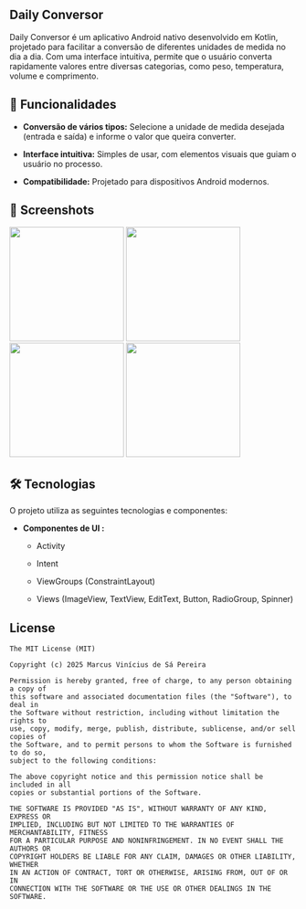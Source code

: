 ## Daily Conversor
Daily Conversor é um aplicativo Android nativo desenvolvido em Kotlin, projetado para facilitar a conversão de diferentes unidades de medida no dia a dia. Com uma interface intuitiva, permite que o usuário converta rapidamente valores entre diversas categorias, como peso, temperatura, volume e comprimento.


## 🚀 Funcionalidades

- **Conversão de vários tipos:** Selecione a unidade de medida desejada (entrada e saída) e informe o valor que queira converter.

- **Interface intuitiva:** Simples de usar, com elementos visuais que guiam o usuário no processo.

- **Compatibilidade:** Projetado para dispositivos Android modernos.

## :camera_flash: Screenshots
<!-- You can add more screenshots here if you like -->
<img src="https://github.com/user-attachments/assets/be078990-e65e-4e00-91de-08fbe0245dc5" width=200/>
<img src="https://github.com/user-attachments/assets/9beafb54-f6b8-47c6-b908-bc19f7fb4b35" width=200/>
<img src="https://github.com/user-attachments/assets/b4c3555a-1d2a-4dc5-ad1d-919fc8856589" width=200/>
<img src="https://github.com/user-attachments/assets/42e31e44-cdeb-471e-98dc-08d5e6689192" width=200/>


## 🛠️ Tecnologias
O projeto utiliza as seguintes tecnologias e componentes:

- **Componentes de UI :**

    - Activity

    - Intent

    - ViewGroups (ConstraintLayout)

    - Views (ImageView, TextView, EditText, Button, RadioGroup, Spinner)

## License
```
The MIT License (MIT)

Copyright (c) 2025 Marcus Vinícius de Sá Pereira

Permission is hereby granted, free of charge, to any person obtaining a copy of
this software and associated documentation files (the "Software"), to deal in
the Software without restriction, including without limitation the rights to
use, copy, modify, merge, publish, distribute, sublicense, and/or sell copies of
the Software, and to permit persons to whom the Software is furnished to do so,
subject to the following conditions:

The above copyright notice and this permission notice shall be included in all
copies or substantial portions of the Software.

THE SOFTWARE IS PROVIDED "AS IS", WITHOUT WARRANTY OF ANY KIND, EXPRESS OR
IMPLIED, INCLUDING BUT NOT LIMITED TO THE WARRANTIES OF MERCHANTABILITY, FITNESS
FOR A PARTICULAR PURPOSE AND NONINFRINGEMENT. IN NO EVENT SHALL THE AUTHORS OR
COPYRIGHT HOLDERS BE LIABLE FOR ANY CLAIM, DAMAGES OR OTHER LIABILITY, WHETHER
IN AN ACTION OF CONTRACT, TORT OR OTHERWISE, ARISING FROM, OUT OF OR IN
CONNECTION WITH THE SOFTWARE OR THE USE OR OTHER DEALINGS IN THE SOFTWARE.
```
